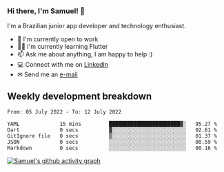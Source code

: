 ### Hi there, I'm Samuel! 👋

I'm a Brazilian junior app developer and technology enthusiast.

- 🏢 I'm currently open to work
- 👨‍💻 I'm currently learning Flutter
- 📫 Ask me about anything, I am happy to help :)
- 💻 Connect with me on [LinkedIn](https://www.linkedin.com/in/samuel-s-marques/)
- ✉ Send me an [e-mail](mailto:samuel.s.marques@protonmail.com)

## Weekly development breakdown
<!--START_SECTION:waka-->

```text
From: 05 July 2022 - To: 12 July 2022

YAML             15 mins         ███████████████████████▓░   95.27 %
Dart             0 secs          ▓░░░░░░░░░░░░░░░░░░░░░░░░   02.61 %
GitIgnore file   0 secs          ▒░░░░░░░░░░░░░░░░░░░░░░░░   01.37 %
JSON             0 secs          ░░░░░░░░░░░░░░░░░░░░░░░░░   00.59 %
Markdown         0 secs          ░░░░░░░░░░░░░░░░░░░░░░░░░   00.16 %
```

<!--END_SECTION:waka-->

[![Samuel's github activity graph](https://activity-graph.herokuapp.com/graph?username=samuel-s-marques&theme=react-dark)](https://github.com/samuel-s-marques)
